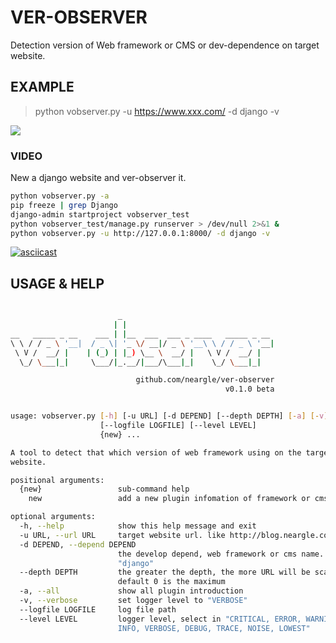 # VER-OBSERVER

Detection version of Web framework or CMS or dev-dependence on target website.

## EXAMPLE

> python vobserver.py -u https://www.xxx.com/ -d django -v

![](http://ww1.sinaimg.cn/large/005y7Ba5ly1fnxbwmiawrj31c70w4gsj.jpg)

### VIDEO

New a django website and ver-observer it.

```bash
python vobserver.py -a
pip freeze | grep Django
django-admin startproject vobserver_test
python vobserver_test/manage.py runserver > /dev/null 2>&1 &
python vobserver.py -u http://127.0.0.1:8000/ -d django -v
```

[![asciicast](https://asciinema.org/a/ua1WOqMkUummi25QxImlFRNpN.png)](https://asciinema.org/a/ua1WOqMkUummi25QxImlFRNpN)


## USAGE & HELP

```bash

                        _
                       | |
__   _____ _ __    ___ | |__  ___  ___ _ ____   _____ _ __
\ \ / / _ \ '__|  / _ \| '_ \/ __|/ _ \ '__\ \ / / _ \ '__|
 \ V /  __/ |    | (_) | |_) \__ \  __/ |   \ V /  __/ |
  \_/ \___|_|     \___/|_.__/|___/\___|_|    \_/ \___|_|

                            github.com/neargle/ver-observer
                                                v0.1.0 beta


usage: vobserver.py [-h] [-u URL] [-d DEPEND] [--depth DEPTH] [-a] [-v]
                    [--logfile LOGFILE] [--level LEVEL]
                    {new} ...

A tool to detect that which version of web framework using on the target
website.

positional arguments:
  {new}                 sub-command help
    new                 add a new plugin infomation of framework or cms

optional arguments:
  -h, --help            show this help message and exit
  -u URL, --url URL     target website url. like http://blog.neargle.com
  -d DEPEND, --depend DEPEND
                        the develop depend, web framework or cms name. like
                        "django"
  --depth DEPTH         the greater the depth, the more URL will be scan,
                        default 0 is the maximum
  -a, --all             show all plugin introduction
  -v, --verbose         set logger level to "VERBOSE"
  --logfile LOGFILE     log file path
  --level LEVEL         logger level, select in "CRITICAL, ERROR, WARNING,
                        INFO, VERBOSE, DEBUG, TRACE, NOISE, LOWEST"
```
